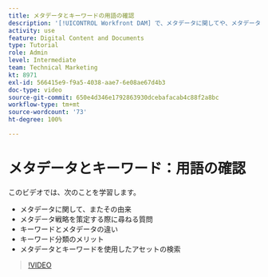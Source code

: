 ```yaml
---
title: メタデータとキーワードの用語の確認
description: '[!UICONTROL Workfront DAM] で、メタデータに関してや、メタデータ戦略を策定する際に尋ねるべき質問などについて学びます。'
activity: use
feature: Digital Content and Documents
type: Tutorial
role: Admin
level: Intermediate
team: Technical Marketing
kt: 8971
exl-id: 566415e9-f9a5-4038-aae7-6e08ae67d4b3
doc-type: video
source-git-commit: 650e4d346e1792863930dcebafacab4c88f2a8bc
workflow-type: tm+mt
source-wordcount: '73'
ht-degree: 100%

---
```


# メタデータとキーワード：用語の確認

このビデオでは、次のことを学習します。

* メタデータに関して、またその由来
* メタデータ戦略を策定する際に尋ねる質問
* キーワードとメタデータの違い
* キーワード分類のメリット
* メタデータとキーワードを使用したアセットの検索

>[!VIDEO](https://video.tv.adobe.com/v/335234/?quality=12&learn=on)
